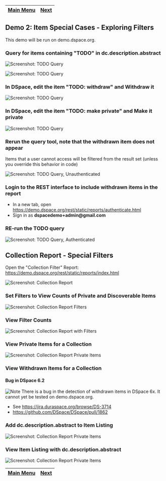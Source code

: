 [Main Menu](../README.md)    | [Next](../demo3/README.md)
------------------ | -----------------

## Demo 2: Item Special Cases - Exploring Filters

This demo will be run on demo.dspace.org.

### Query for items containing "TODO" in dc.description.abstract

![Screenshot: TODO Query](q-todo.png)

![Screenshot: TODO Query](qr-todo.png)

### In DSpace, edit the item "TODO: withdraw" and Withdraw it

![Screenshot: TODO Query](withdraw.png)

### In DSpace, edit the item "TODO: make private" and Make it private

![Screenshot: TODO Query](private.png)

### Rerun the query tool, note that the withdrawn item does not appear

Items that a user cannot access will be filtered from the result set (unless you override this behavior in code)

![Screenshot: TODO Query, Unauthenticated](todoUnauth.png)

### Login to the REST interface to include withdrawn items in the report

- In a new tab, open https://demo.dspace.org/rest/static/reports/authenticate.html
- Sign in as __dspacedemo+admin@gmail.com__

### RE-run the TODO query

![Screenshot: TODO Query, Authenticated](todoAuth.png)

## Collection Report - Special Filters

Open the "Collection Filter" Report: https://demo.dspace.org/rest/static/reports/index.html

![Screenshot: Collection Report](coll.png)

### Set Filters to View Counts of Private and Discoverable Items

![Screenshot: Collection Report Filters](collFilters.png)

### View Filter Counts

![Screenshot: Collection Report with Filters](collRes.png)

### View Private Items for a Collection

![Screenshot: Collection Report Private Items](collItems.png)

### View Withdrawn Items for a Collection

#### Bug in DSpace 6.2
![Note](note.png) There is a bug in the detection of withdrawn items in DSpace 6x.  It cannot yet be tested on demo.dspace.org.
* See https://jira.duraspace.org/browse/DS-3714
* https://github.com/DSpace/DSpace/pull/1862

### Add dc.description.abstract to Item Listing

![Screenshot: Collection Report Private Items](collItemFields.png)

### View Item Listing with dc.description.abstract

![Screenshot: Collection Report Private Items](collItemWithFields.png)


[Main Menu](../README.md)    | [Next](../demo3/README.md)
------------------ | -----------------
